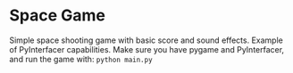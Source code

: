# Space Game

Simple space shooting game with basic score and sound effects.
Example of PyInterfacer capabilities.
Make sure you have pygame and PyInterfacer, and run the game with: `python main.py`
